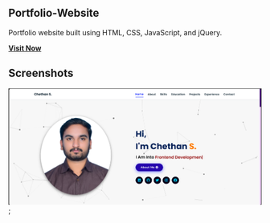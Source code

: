 
## Portfolio-Website
Portfolio website built using HTML, CSS, JavaScript, and jQuery.

<a href="https://chethansportfolio1.netlify.app" target="_blank">**Visit Now** </a>

## Screenshots

![App Screenshot](https://github.com/ChethanS24/portfolio1/blob/main/assets/images/projects/portfolio1.jpg);

